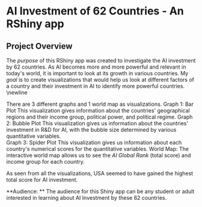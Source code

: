 # AI Investment of 62 Countries - An RShiny app

## Project Overview 

The *purpose* of this RShiny app was created to investigate the AI investment by 62 countries. As AI becomes more and more powerful and relevant in today's world, it is important to look at its growth in various countries. My *goal* is to create visualizations that would help us look at different factors of a country and their investment in AI to identify more powerful countries. \newline

There are 3 different graphs and 1 world map as visualizations. 
Graph 1: Bar Plot 
This visualization gives information about the countries' geographical regions and their income group, political power, and political regime. 
Graph 2: Bubble Plot 
This visualization gives us information about the countries' investment in R&D for AI, with the bubble size determined by various quantitative variables.  
Graph 3: Spider Plot 
This visualization gives us information about each country's numerical scores for the quantitative variables. 
World Map: 
The interactive world map allows us to see the *AI Global Rank* (total score) and income group for each country. 

As seen from all the visualizations, USA seemed to have gained the highest total score for AI investment.

**Audience: ** The audience for this Shiny app can be any student or adult interested in learning about AI Investment by these 62 countries. 
